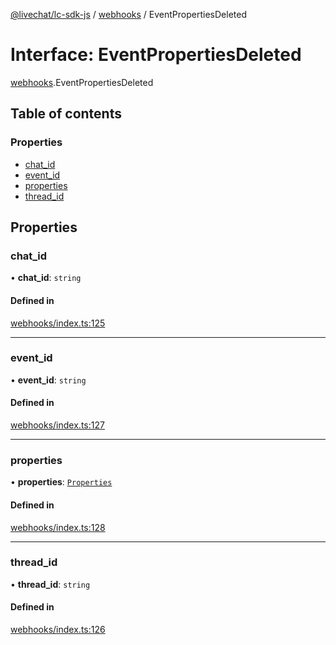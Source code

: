 [@livechat/lc-sdk-js](../README.md) / [webhooks](../modules/webhooks.md) / EventPropertiesDeleted

# Interface: EventPropertiesDeleted

[webhooks](../modules/webhooks.md).EventPropertiesDeleted

## Table of contents

### Properties

- [chat\_id](webhooks.EventPropertiesDeleted.md#chat_id)
- [event\_id](webhooks.EventPropertiesDeleted.md#event_id)
- [properties](webhooks.EventPropertiesDeleted.md#properties)
- [thread\_id](webhooks.EventPropertiesDeleted.md#thread_id)

## Properties

### chat\_id

• **chat\_id**: `string`

#### Defined in

[webhooks/index.ts:125](https://github.com/livechat/lc-sdk-js/blob/7431f2f/src/webhooks/index.ts#L125)

___

### event\_id

• **event\_id**: `string`

#### Defined in

[webhooks/index.ts:127](https://github.com/livechat/lc-sdk-js/blob/7431f2f/src/webhooks/index.ts#L127)

___

### properties

• **properties**: [`Properties`](objects.Properties.md)

#### Defined in

[webhooks/index.ts:128](https://github.com/livechat/lc-sdk-js/blob/7431f2f/src/webhooks/index.ts#L128)

___

### thread\_id

• **thread\_id**: `string`

#### Defined in

[webhooks/index.ts:126](https://github.com/livechat/lc-sdk-js/blob/7431f2f/src/webhooks/index.ts#L126)
